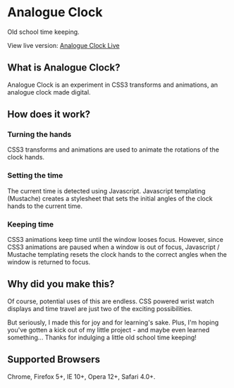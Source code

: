 Analogue Clock
==============

Old school time keeping.

View live version: [Analogue Clock Live](http://sarahquigley.github.io/analogue-clock/)

## What is Analogue Clock?

Analogue Clock is an experiment in CSS3 transforms and animations, an analogue clock made digital.

## How does it work?

### Turning the hands

CSS3 transforms and animations are used to animate the rotations of the clock hands.

### Setting the time

The current time is detected using Javascript. Javascript templating (Mustache) creates a stylesheet that sets the initial angles of the clock hands to the current time. 

### Keeping time

CSS3 animations keep time until the window looses focus. However, since CSS3 animations are paused when a window is out of focus, Javascript / Mustache templating resets the clock hands to the correct angles when the window is returned to focus. 

## Why did you make this?

Of course, potential uses of this are endless. CSS powered wrist watch displays and time travel are just two of the exciting possibilities.

But seriously, I made this for joy and for learning's sake. Plus, I'm hoping you've gotten a kick out of my little project - and maybe even learned something... Thanks for indulging a little old school time keeping!

## Supported Browsers
Chrome, Firefox 5+, IE 10+, Opera 12+, Safari 4.0+.
